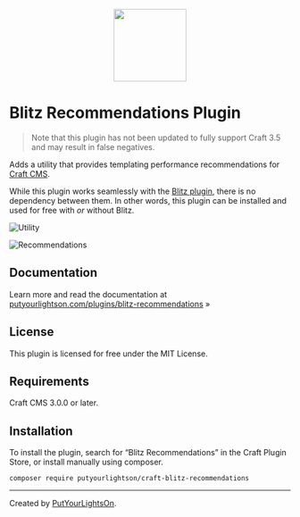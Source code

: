 <p align="center"><img width="130" src="https://raw.githubusercontent.com/putyourlightson/craft-blitz-recommendations/v1/src/icon.svg"></p>

# Blitz Recommendations Plugin

> Note that this plugin has not been updated to fully support Craft 3.5 and may result in false negatives.

Adds a utility that provides templating performance recommendations for [Craft CMS](https://craftcms.com/).

While this plugin works seamlessly with the [Blitz plugin](https://putyourlightson.com/plugins/blitz), there is no dependency between them. In other words, this plugin can be installed and used for free with _or_ without Blitz. 

![Utility](https://res.cloudinary.com/putyourlightson/image/fetch/f_auto,w_1536/https://putyourlightson.com/assets/images/plugins/blitz-recommendations-utility.png)

![Recommendations](https://res.cloudinary.com/putyourlightson/image/fetch/f_auto,w_768/https://putyourlightson.com/assets/images/plugins/blitz-recommendations.png)

## Documentation

Learn more and read the documentation at [putyourlightson.com/plugins/blitz-recommendations](https://putyourlightson.com/plugins/blitz-recommendations) »

## License

This plugin is licensed for free under the MIT License.

## Requirements

Craft CMS 3.0.0 or later.

## Installation

To install the plugin, search for “Blitz Recommendations” in the Craft Plugin Store, or install manually using composer.

```
composer require putyourlightson/craft-blitz-recommendations
```

---

Created by [PutYourLightsOn](https://putyourlightson.com/).
